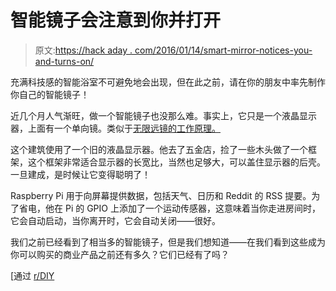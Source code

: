 # 智能镜子会注意到你并打开

> 原文:[https://hack aday . com/2016/01/14/smart-mirror-notices-you-and-turns-on/](https://hackaday.com/2016/01/14/smart-mirror-notices-you-and-turns-on/)

充满科技感的智能浴室不可避免地会出现，但在此之前，请在你的朋友中率先制作你自己的智能镜子！

近几个月人气渐旺，做一个智能镜子也没那么难。事实上，它只是一个液晶显示器，上面有一个单向镜。类似于[无限远镜的工作原理。](https://hackaday.com/2015/11/21/the-easiest-infinity-mirror-build/)

这个建筑使用了一个旧的液晶显示器。他去了五金店，捡了一些木头做了一个框架，这个框架非常适合显示器的长宽比，当然也足够大，可以盖住显示器的后壳。一旦建成，是时候让它变得聪明了！

Raspberry Pi 用于向屏幕提供数据，包括天气、日历和 Reddit 的 RSS 提要。为了省电，他在 Pi 的 GPIO 上添加了一个运动传感器，这意味着当你走进房间时，它会自动启动，当你离开时，它会自动关闭——很好。

我们之前已经看到了相当多的智能镜子，但是我们想知道——在我们看到这些成为你可以购买的商业产品之前还有多久？它们已经有了吗？

[通过 [r/DIY](https://www.reddit.com/r/DIY/comments/40kph1/magic_mirror_also_with_motion_detection/)